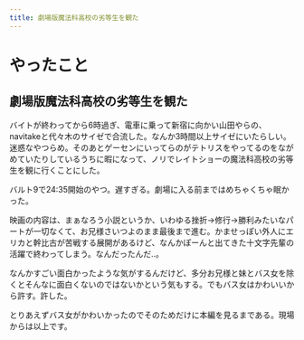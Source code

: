 ```yaml
---
title: 劇場版魔法科高校の劣等生を観た
---
```


# やったこと

## 劇場版魔法科高校の劣等生を観た

バイトが終わってから6時過ぎ、電車に乗って新宿に向かい山田やらの、navitakeと代々木のサイゼで合流した。なんか3時間以上サイゼにいたらしい。迷惑なやつらめ。そのあとゲーセンにいってらのがテトリスをやってるのをながめていたりしているうちに暇になって、ノリでレイトショーの魔法科高校の劣等生を観に行くことにした。

バルト9で24:35開始のやつ。遅すぎる。劇場に入る前まではめちゃくちゃ眠かった。

映画の内容は、まぁなろう小説というか、いわゆる挫折→修行→勝利みたいなパートが一切なくて、お兄様さいつよのまま最後まで進む。かませっぽい外人にエリカと幹比古が苦戦する展開があるけど、なんかぽーんと出てきた十文字先輩の活躍で終わってしまう。なんだったんだ‥。

なんかすごい面白かったような気がするんだけど、多分お兄様と妹とバス女を除くとそんなに面白くないのではないかという気もする。でもバス女はかわいいから許す。許した。

とりあえずバス女がかわいかったのでそのためだけに本編を見るまである。現場からは以上です。
